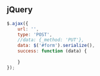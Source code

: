 ## jQuery

```javascript
$.ajax({
    url: '',
    type: 'POST',
    //data: {_method: 'PUT'},
    data: $('#form').serialize(),
    success: function (data) {
        
    }
});
```